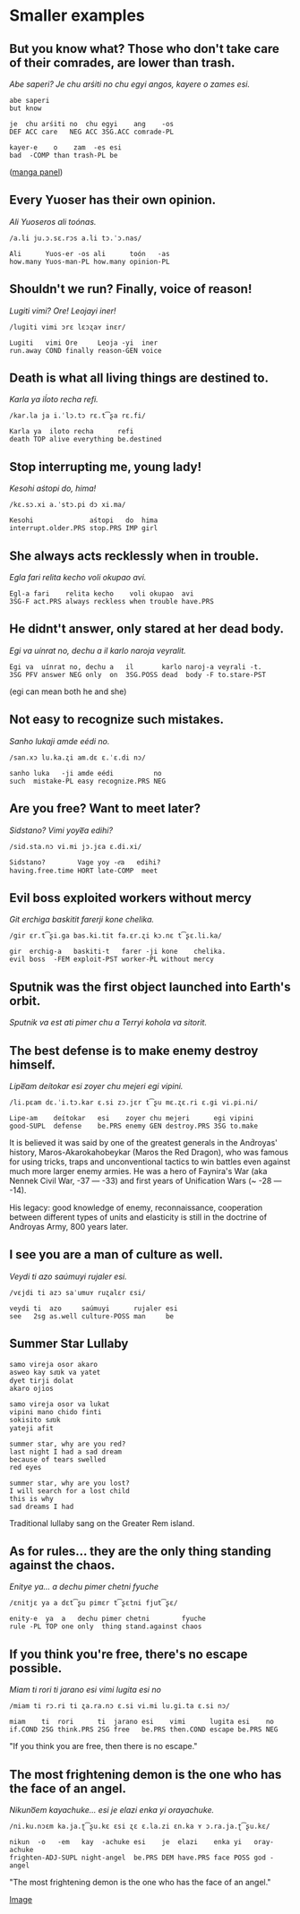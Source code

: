 # Smaller examples

## But you know what? Those who don't take care of their comrades, are lower than trash.

*Abe saperi? Je chu arśiti no chu egyi angos, kayere o zames esi.*

```
abe saperi
but know

je  chu arśiti no  chu egyi    ang    -os
DEF ACC care   NEG ACC 3SG.ACC comrade-PL

kayer-e    o    zam  -es esi
bad  -COMP than trash-PL be 
```

([manga panel](https://imgur.com/xOAvQZE))

## Every Yuoser has their own opinion.

*Ali Yuoseros ali toónas.*

`/a.li ju.ɔ.sɛ.rɔs a.li tɔ.ˈɔ.nas/`

```
Ali      Yuos-er -os ali      toón   -as
how.many Yuos-man-PL how.many opinion-PL
```

## Shouldn't we run? Finally, voice of reason!

*Lugiti vimi? Ore! Leojayi iner!*

`/lugiti vimi ɔrɛ lɛɔʐaʏ inɛr/`

```
Lugiti   vimi Ore     Leoja -yi  iner
run.away COND finally reason-GEN voice
```

## Death is what all living things are destined to.

*Karla ya iĺoto recha refi.*

`/kar.la ja i.ˈlɔ.tɔ rɛ.t͡ʂa rɛ.fi/`

```
Karla ya  iĺoto recha      refi
death TOP alive everything be.destined
```

## Stop interrupting me, young lady!

*Kesohi aśtopi do, hima!*

`/kɛ.sɔ.xi a.ˈstɔ.pi dɔ xi.ma/`

```
Kesohi              aśtopi   do  hima
interrupt.older.PRS stop.PRS IMP girl
```

## She always acts recklessly when in trouble.

*Egla fari relita kecho voli okupao avi.*

```
Egl-a fari    relita kecho    voli okupao  avi
3SG-F act.PRS always reckless when trouble have.PRS
```

## He didnt't answer, only stared at her dead body.

*Egi va uínrat no, dechu a il karlo naroja veyralit.*

```
Egi va  uínrat no, dechu a   il       karlo naroj-a veyrali -t.
3SG PFV answer NEG only  on  3SG.POSS dead  body -F to.stare-PST
```

(egi can mean both he and she)

## Not easy to recognize such mistakes.

*Sanho lukaji amde eédi no.*

`/san.xɔ lu.ka.ʐi am.dɛ ɛ.ˈɛ.di nɔ/`

```
sanho luka   -ji amde eédi          no
such  mistake-PL easy recognize.PRS NEG
```

## Are you free? Want to meet later?

*Sidstano? Vimi yoye͞a edihi?*

`/sid.sta.nɔ vi.mi jɔ.jɛa ɛ.di.xi/`

```
Sidstano?        Vage yoy -e͞a   edihi?
having.free.time HORT late-COMP  meet
```

## Evil boss exploited workers without mercy

*Git erchiga baskitit farerji kone chelika.*

`/gir ɛr.t͡ʂi.ga bas.ki.tit fa.ɛr.ʐi kɔ.nɛ t͡ʂɛ.li.ka/`

```
gir  erchig-a   baskiti-t   farer -ji kone    chelika.
evil boss  -FEM exploit-PST worker-PL without mercy
```

## Sputnik was the first object launched into Earth's orbit.

*Sputnik va est ati pimer chu a Terryi kohola va sitorit.*

## The best defense is to make enemy destroy himself.

*Lipe͞am deítokar esi zoyer chu mejeri egi vipini.*

`/li.pɛam dɛ.ˈi.tɔ.kar ɛ.si zɔ.jɛr t͡ʂu mɛ.ʐɛ.ri ɛ.gi vi.pi.ni/`

```
Lipe-am    deítokar   esi    zoyer chu mejeri      egi vipini
good-SUPL  defense    be.PRS enemy GEN destroy.PRS 3SG to.make
```

It is believed it was said by one of the greatest generals in the And́royas'
history, Maros-Akarokahobeykar (Maros the Red Dragon), who was famous for using
tricks, traps and unconventional tactics to win battles even against much more
larger enemy armies. He was a hero of Faynira's War (aka Nennek Civil War, -37 —
-33) and first years of Unification Wars (~ -28 — -14).

His legacy: good knowledge of enemy, reconnaissance, cooperation between
different types of units and elasticity is still in the doctrine of And́royas
Army, 800 years later.

## I see you are a man of culture as well.

*Veydi ti azo saúmuyi rujaler esi.*

`/vɛjdi ti azɔ saˈumuʏ ruʐalɛr ɛsi/`

```
veydi ti  azo     saúmuyi      rujaler esi
see   2sg as.well culture-POSS man     be
```

## Summer Star Lullaby

```
samo vireja osor akaro
asweo kay sa͞uk va yatet
dyet tirji dolat
akaro ojios

samo vireja osor va lukat
vipini mano chido finti
sokisito sa͞uk
yateji afit
```

```
summer star, why are you red?
last night I had a sad dream
because of tears swelled
red eyes

summer star, why are you lost?
I will search for a lost child
this is why
sad dreams I had
```

Traditional lullaby sang on the Greater Rem island.

## As for rules... they are the only thing standing against the chaos.

*Enitye ya... a dechu pimer chetni fyuche*

`/ɛnitjɛ ya a dɛt͡ʂu pimɛr t͡ʂɛtni fjut͡ʂɛ/`

```
enity-e  ya  a   dechu pimer chetni        fyuche
rule -PL TOP one only  thing stand.against chaos
```

## If you think you're free, there's no escape possible.

*Miam ti rori ti jarano esi vimi lugita esi no*

`/miam ti rɔ.ri ti ʐa.ra.nɔ ɛ.si vi.mi lu.gi.ta ɛ.si nɔ/`

```
miam    ti  rori      ti  jarano esi    vimi      lugita esi    no
if.COND 2SG think.PRS 2SG free   be.PRS then.COND escape be.PRS NEG
```

"If you think you are free, then there is no escape."

## The most frightening demon is the one who has the face of an angel.

*Nikuno͞em kayachuke... esi je elazi enka yi orayachuke.*

`/ni.ku.nɔɛm ka.ja.ʈ͡ʂu.kɛ ɛsi ʐɛ ɛ.la.zi ɛn.ka ʏ ɔ.ra.ja.ʈ͡ʂu.kɛ/`

```
nikun  -o   -em   kay  -achuke esi    je  elazi    enka yi   oray-achuke
frighten-ADJ-SUPL night-angel  be.PRS DEM have.PRS face POSS god -angel
```

"The most frightening demon is the one who has the face of an angel."

[Image](https://i.imgur.com/d0IR6Hb.png)
